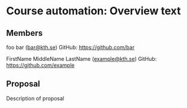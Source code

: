 # Course automation: Overview text

## Members

foo bar (bar@kth.se)
GitHub: https://github.com/bar

FirstName MiddleName LastName (example@kth.se)
GitHub: https://github.com/example

## Proposal
Description of proposal
